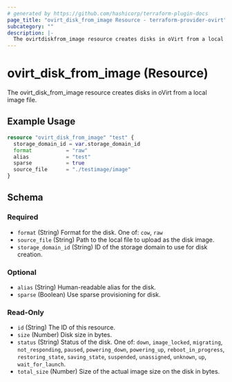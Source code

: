 ```yaml
---
# generated by https://github.com/hashicorp/terraform-plugin-docs
page_title: "ovirt_disk_from_image Resource - terraform-provider-ovirt"
subcategory: ""
description: |-
  The ovirtdiskfrom_image resource creates disks in oVirt from a local image file.
---
```


# ovirt_disk_from_image (Resource)

The ovirt_disk_from_image resource creates disks in oVirt from a local image file.

## Example Usage

```terraform
resource "ovirt_disk_from_image" "test" {
  storage_domain_id = var.storage_domain_id
  format           = "raw"
  alias            = "test"
  sparse           = true
  source_file      = "./testimage/image"
}
```

<!-- schema generated by tfplugindocs -->
## Schema

### Required

- `format` (String) Format for the disk. One of: `cow`, `raw`
- `source_file` (String) Path to the local file to upload as the disk image.
- `storage_domain_id` (String) ID of the storage domain to use for disk creation.

### Optional

- `alias` (String) Human-readable alias for the disk.
- `sparse` (Boolean) Use sparse provisioning for disk.

### Read-Only

- `id` (String) The ID of this resource.
- `size` (Number) Disk size in bytes.
- `status` (String) Status of the disk. One of: `down`, `image_locked`, `migrating`, `not_responding`, `paused`, `powering_down`, `powering_up`, `reboot_in_progress`, `restoring_state`, `saving_state`, `suspended`, `unassigned`, `unknown`, `up`, `wait_for_launch`.
- `total_size` (Number) Size of the actual image size on the disk in bytes.


